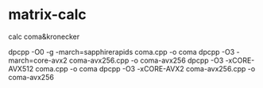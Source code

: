 # matrix-calc
calc coma&amp;kronecker


dpcpp -O0 -g -march=sapphirerapids coma.cpp -o coma
dpcpp -O3 -march=core-avx2 coma-avx256.cpp -o coma-avx256
dpcpp -O3 -xCORE-AVX512 coma.cpp -o coma
dpcpp -O3 -xCORE-AVX2 coma-avx256.cpp -o coma-avx256
